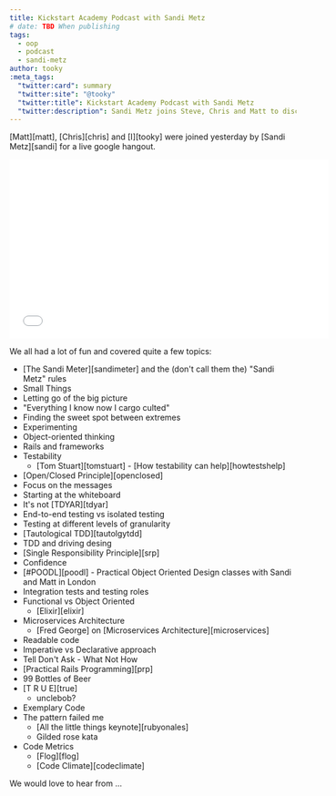 ```yaml
---
title: Kickstart Academy Podcast with Sandi Metz
# date: TBD When publishing
tags:
  - oop
  - podcast
  - sandi-metz
author: tooky
:meta_tags:
  "twitter:card": summary
  "twitter:site": "@tooky"
  "twitter:title": Kickstart Academy Podcast with Sandi Metz
  "twitter:description": Sandi Metz joins Steve, Chris and Matt to discuss object oriented programming, #poodl and more...
---
```

[Matt][matt], [Chris][chris] and [I][tooky] were joined yesterday by [Sandi
Metz][sandi] for a live google hangout.

<iframe width="560" height="315" src="//www.youtube.com/embed/u-d2v_8YYw4" frameborder="0" allowfullscreen></iframe>

We all had a lot of fun and covered quite a few topics:

  * [The Sandi Meter][sandimeter] and the (don't call them the) "Sandi Metz" rules
  * Small Things
  * Letting go of the big picture
  * "Everything I know now I cargo culted"
  * Finding the sweet spot between extremes
  * Experimenting
  * Object-oriented thinking
  * Rails and frameworks
  * Testability
    * [Tom Stuart][tomstuart] - [How testability can help][howtestshelp]
  * [Open/Closed Principle][openclosed]
  * Focus on the messages
  * Starting at the whiteboard
  * It's not [TDYAR][tdyar]
  * End-to-end testing vs isolated testing
  * Testing at different levels of granularity
  * [Tautological TDD][tautolgytdd]
  * TDD and driving desing
  * [Single Responsibility Principle][srp]
  * Confidence
  * [#POODL][poodl] - Practical Object Oriented Design classes with Sandi and
  Matt in London
  * Integration tests and testing roles
  * Functional vs Object Oriented
    * [Elixir][elixir]
  * Microservices Architecture
    * [Fred George] on [Microservices Architecture][microservices]
  * Readable code
  * Imperative vs Declarative approach
  * Tell Don't Ask - What Not How
  * [Practical Rails Programming][prp]
  * 99 Bottles of Beer
  * [T R U E][true]
    * unclebob?
  * Exemplary Code
  * The pattern failed me
    * [All the little things keynote][rubyonales]
    * Gilded rose kata
  * Code Metrics
    * [Flog][flog]
    * [Code Climate][codeclimate]

We would love to hear from ...
